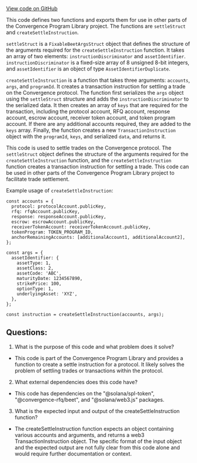[View code on GitHub](https://github.com/convergence-rfq/convergence-program-library/psyoptions-american-instrument/js/generated/instructions/settle.js)

This code defines two functions and exports them for use in other parts of the Convergence Program Library project. The functions are `settleStruct` and `createSettleInstruction`. 

`settleStruct` is a `FixableBeetArgsStruct` object that defines the structure of the arguments required for the `createSettleInstruction` function. It takes an array of two elements: `instructionDiscriminator` and `assetIdentifier`. `instructionDiscriminator` is a fixed-size array of 8 unsigned 8-bit integers, and `assetIdentifier` is an object of type `AssetIdentifierDuplicate`. 

`createSettleInstruction` is a function that takes three arguments: `accounts`, `args`, and `programId`. It creates a transaction instruction for settling a trade on the Convergence protocol. The function first serializes the `args` object using the `settleStruct` structure and adds the `instructionDiscriminator` to the serialized data. It then creates an array of `keys` that are required for the transaction, including the protocol account, RFQ account, response account, escrow account, receiver token account, and token program account. If there are any additional accounts required, they are added to the `keys` array. Finally, the function creates a new `TransactionInstruction` object with the `programId`, `keys`, and serialized `data`, and returns it.

This code is used to settle trades on the Convergence protocol. The `settleStruct` object defines the structure of the arguments required for the `createSettleInstruction` function, and the `createSettleInstruction` function creates a transaction instruction for settling a trade. This code can be used in other parts of the Convergence Program Library project to facilitate trade settlement. 

Example usage of `createSettleInstruction`:

```
const accounts = {
  protocol: protocolAccount.publicKey,
  rfq: rfqAccount.publicKey,
  response: responseAccount.publicKey,
  escrow: escrowAccount.publicKey,
  receiverTokenAccount: receiverTokenAccount.publicKey,
  tokenProgram: TOKEN_PROGRAM_ID,
  anchorRemainingAccounts: [additionalAccount1, additionalAccount2],
};

const args = {
  assetIdentifier: {
    assetType: 1,
    assetClass: 2,
    assetCode: 'ABC',
    maturityDate: 1234567890,
    strikePrice: 100,
    optionType: 1,
    underlyingAsset: 'XYZ',
  },
};

const instruction = createSettleInstruction(accounts, args);
```
## Questions: 
 1. What is the purpose of this code and what problem does it solve?
- This code is part of the Convergence Program Library and provides a function to create a settle instruction for a protocol. It likely solves the problem of settling trades or transactions within the protocol.

2. What external dependencies does this code have?
- This code has dependencies on the "@solana/spl-token", "@convergence-rfq/beet", and "@solana/web3.js" packages.

3. What is the expected input and output of the createSettleInstruction function?
- The createSettleInstruction function expects an object containing various accounts and arguments, and returns a web3 TransactionInstruction object. The specific format of the input object and the expected output are not fully clear from this code alone and would require further documentation or context.